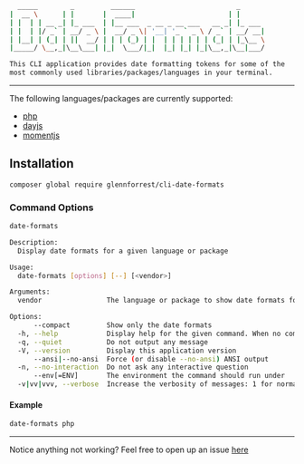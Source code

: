 ```bash
  _____        _         ______                         _       
|  __ \      | |       |  ____|                       | |      
| |  | | __ _| |_ ___  | |__ ___  _ __ _ __ ___   __ _| |_ ___ 
| |  | |/ _` | __/ _ \ |  __/ _ \| '__| '_ ` _ \ / _` | __/ __|
| |__| | (_| | ||  __/ | | | (_) | |  | | | | | | (_| | |_\__ \
|_____/ \__,_|\__\___| |_|  \___/|_|  |_| |_| |_|\__,_|\__|___/

This CLI application provides date formatting tokens for some of the
most commonly used libraries/packages/languages in your terminal. 
```

---

The following languages/packages are currently supported:
* [php](https://www.php.net/manual/en/datetime.format.php)
* [dayjs](https://day.js.org/docs/en/display/format)
* [momentjs](https://momentjs.com/docs/#/displaying/)
<!-- todo - put a screenshot of how it looks in here -->


## Installation
`composer global require glennforrest/cli-date-formats`

### Command Options
```bash
date-formats

Description:
  Display date formats for a given language or package

Usage:
  date-formats [options] [--] [<vendor>]

Arguments:
  vendor                The language or package to show date formats for

Options:
      --compact         Show only the date formats
  -h, --help            Display help for the given command. When no command is given display help for the date-formats command
  -q, --quiet           Do not output any message
  -V, --version         Display this application version
      --ansi|--no-ansi  Force (or disable --no-ansi) ANSI output
  -n, --no-interaction  Do not ask any interactive question
      --env[=ENV]       The environment the command should run under
  -v|vv|vvv, --verbose  Increase the verbosity of messages: 1 for normal output, 2 for more verbose output and 3 for debug
```

#### Example

```bash
date-formats php
```
---

Notice anything not working? Feel free to open up an issue [here](https://github.com/glennforrest/cli-date-formats/issues/new)
